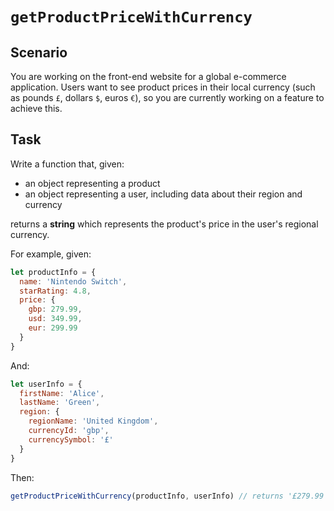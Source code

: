 # `getProductPriceWithCurrency`

##  Scenario

You are working on the front-end website for a global e-commerce application. Users want to see product prices in their local currency (such as pounds `£`, dollars `$`, euros `€`), so you are currently working on a feature to achieve this.

## Task

Write a function that, given:
- an object representing a product
- an object representing a user, including data about their region and currency

returns a **string** which represents the product's price in the user's regional currency.

For example, given:
```js
let productInfo = {
  name: 'Nintendo Switch',
  starRating: 4.8,
  price: {
    gbp: 279.99,
    usd: 349.99,
    eur: 299.99
  }
}
```

And:
```js
let userInfo = {
  firstName: 'Alice',
  lastName: 'Green',
  region: {
    regionName: 'United Kingdom',
    currencyId: 'gbp',
    currencySymbol: '£'
  }
}
```

Then:
```js
getProductPriceWithCurrency(productInfo, userInfo) // returns '£279.99'  
```